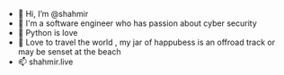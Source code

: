- 👋 Hi, I’m @shahmir 
- 👀 I'm a software engineer who has passion about cyber security
- 🌱 Python is love 
- 💞️ Love to travel the world , my jar of happubess is an offroad track or may be senset at the beach 
- 📫 shahmir.live

<!---
shahmirx/shahmirx is a ✨ special ✨ repository because its `README.md` (this file) appears on your GitHub profile.
You can click the Preview link to take a look at your changes.
--->
